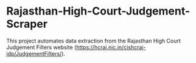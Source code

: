 # Rajasthan-High-Court-Judgement-Scraper
This project automates data extraction from the Rajasthan High Court Judgement Filters website (https://hcraj.nic.in/cishcraj-jdp/JudgementFilters/).
